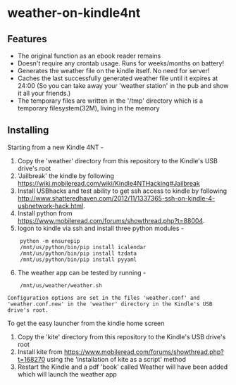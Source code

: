 weather-on-kindle4nt
=====================

## Features

- The original function as an ebook reader remains
- Doesn't require any crontab usage. Runs for weeks/months on battery!
- Generates the weather file on the kindle itself. No need for server!
- Caches the last successfully generated weather file until it expires at 24:00
  (So you can take away your 'weather station' in the pub and show it all your friends.)
- The temporary files are written in the '/tmp' directory which is a temporary filesystem(32M), living in the memory

## Installing

Starting from a new Kindle 4NT -
1) Copy the 'weather' directory from this repository to the Kindle's USB drive's root
2) 'Jailbreak' the kindle by following https://wiki.mobileread.com/wiki/Kindle4NTHacking#Jailbreak
3) Install USBhacks and test ability to get ssh access to kindle by following http://www.shatteredhaven.com/2012/11/1337365-ssh-on-kindle-4-usbnetwork-hack.html. 
4) Install python from https://www.mobileread.com/forums/showthread.php?t=88004.
5) logon to kindle via ssh and install three python modules -
```
	python -m ensurepip
	/mnt/us/python/bin/pip install icalendar
	/mnt/us/python/bin/pip install tzdata
	/mnt/us/python/bin/pip install pyyaml
```
6) The weather app can be tested by running -
```
	/mnt/us/weather/weather.sh
```
	Configuration options are set in the files 'weather.conf' and 'weather.conf.new' in the 'weather' directory in the Kindle's USB drive's root.

To get the easy launcher from the kindle home screen
1) Copy the 'kite' directory from this repository to the Kindle's USB drive's root
2) Install kite from https://www.mobileread.com/forums/showthread.php?t=168270 using the 'installation of kite as a script' method
3) Restart the Kindle and a pdf 'book' called Weather will have been added which will launch the weather app

